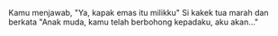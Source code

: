 Kamu menjawab, "Ya, kapak emas itu milikku"
Si kakek tua marah dan berkata "Anak muda, kamu telah berbohong kepadaku, aku akan..."